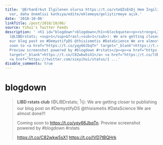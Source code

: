 ```yaml
---
title: '@ErhanErkut İlgilenen olursa https://t.co/vteQZsEnDj Hem İngilizcesi hem Türkçesi
  var, daha önemlisi katkıya/edite/eklemeye/geliştirmeye açık.'
date: '2018-10-06'
linkTitle: /post/2018/10/06/
source: Yihui's Twitter Feeds
description: ' <h1 id="blogdown">blogdown</h1><blockquote><p><strong>LIBD rstats club</strong>
  (@LIBDrstats; <sup>1</sup>&frasl;<sub>1</sub>): We are getting closer to publishing
  our blog post on #DemystifyDS @thisismetis #DataScience We are almost done!!! </p><p>Coming
  soon to <a href="https://t.co/yqy66JbqTn" target="_blank">https://t.co/yqy66JbqTn</a>.
  Preview screenshot powered by #blogdown #rstats</p><p><a href="https://t.co/C82wkw5sX1"
  target="_blank">https://t.co/C82wkw5sX1</a> <a href="https://t.co/lVD7tBQHrk" target="_blank">https://t.co/lVD7tBQHrk</a>
  <a href="https://twitter.com/xieyihui/status/1 ...'
disable_comments: true
---
```

 <h1 id="blogdown">blogdown</h1><blockquote><p><strong>LIBD rstats club</strong> (@LIBDrstats; <sup>1</sup>&frasl;<sub>1</sub>): We are getting closer to publishing our blog post on #DemystifyDS @thisismetis #DataScience We are almost done!!! </p><p>Coming soon to <a href="https://t.co/yqy66JbqTn" target="_blank">https://t.co/yqy66JbqTn</a>. Preview screenshot powered by #blogdown #rstats</p><p><a href="https://t.co/C82wkw5sX1" target="_blank">https://t.co/C82wkw5sX1</a> <a href="https://t.co/lVD7tBQHrk" target="_blank">https://t.co/lVD7tBQHrk</a> <a href="https://twitter.com/xieyihui/status/1 ...